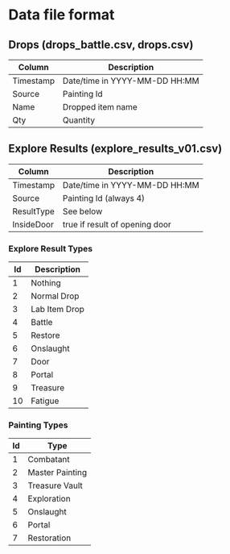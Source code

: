 ﻿# Data file format

## Drops (drops_battle.csv, drops.csv)
| Column            | Description                       |
| ----------------- | ----------------------------------|
| Timestamp			| Date/time in YYYY-MM-DD HH:MM     |
| Source			| Painting Id					    |
| Name				| Dropped item name					|
| Qty				| Quantity							|

## Explore Results (explore_results_v01.csv)
| Column            | Description                       |
| ----------------- | ----------------------------------|
| Timestamp			| Date/time in YYYY-MM-DD HH:MM     |
| Source			| Painting Id (always 4)		    |
| ResultType		| See below                 		|
| InsideDoor		| true if result of opening door	|

### Explore Result Types
| Id	| Description	|
| ----- | ------------- |
| 1		| Nothing		|
| 2		| Normal Drop	|
| 3		| Lab Item Drop	|
| 4		| Battle		|
| 5		| Restore		|
| 6		| Onslaught		|
| 7		| Door			|
| 8		| Portal		|
| 9		| Treasure		|
| 10	| Fatigue		|

### Painting Types
| Id    | Type                  |
| ----- | ----------------------|
| 1     | Combatant				|
| 2     | Master Painting       | 
| 3     | Treasure Vault        |
| 4     | Exploration           |
| 5     | Onslaught             |
| 6     | Portal                |
| 7     | Restoration           |